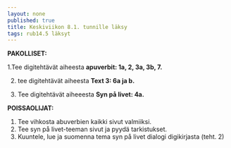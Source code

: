 ```yaml
---
layout: none
published: true
title: Keskiviikon 8.1. tunnille läksy
tags: rub14.5 läksyt
---
```

**PAKOLLISET:**

1.Tee digitehtävät aiheesta **apuverbit: 1a, 2, 3a, 3b, 7.**

2. tee digitehtävät aiheesta **Text 3: 6a ja b.**

3. Tee digitehtävät aiheeesta **Syn på livet: 4a.**

**POISSAOLIJAT:**

1. Tee vihkosta abuverbien kaikki sivut valmiiksi.
2. Tee syn på livet-teeman sivut ja pyydä tarkistukset.
3. Kuuntele, lue ja suomenna tema syn på livet dialogi digikirjasta (teht. 2)




